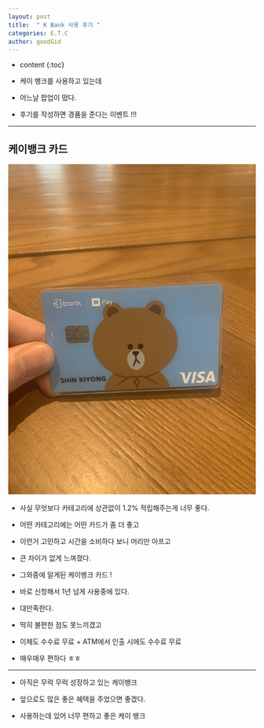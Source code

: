```yaml
---
layout: post
title:  " K Bank 사용 후기 "
categories: E.T.C
author: goodGid
---
```

* content
{:toc}


* 케이 뱅크를 사용하고 있는데

* 어느날 팝업이 떴다.

* 후기를 작성하면 경품을 준다는 이벤트 !!! 


---

## 케이뱅크 카드 

![](/assets/img/posts/k_bank_1.png)

* 사실 무엇보다 카테고리에 상관없이 1.2% 적립해주는게 너무 좋다.

* 어떤 카테고리에는 어떤 카드가 좀 더 좋고 

* 이런거 고민하고 시간을 소비하다 보니 머리만 아프고 

* 큰 차이가 없게 느껴졌다.

* 그와중에 알게된 케이벵크 카드 ! 

* 바로 신청해서 1년 넘게 사용중에 있다.

* 대만족한다.

* 딱히 불편한 점도 못느끼겠고

* 이체도 수수료 무료 + ATM에서 인출 시에도 수수료 무료 

* 매우매우 편하다 ㅎㅎ

---

* 아직은 무럭 무럭 성장하고 있는 케이뱅크

* 앞으로도 많은 좋은 혜택을 주었으면 좋겠다.

* 사용하는데 있어 너무 편하고 좋은 케이 뱅크



